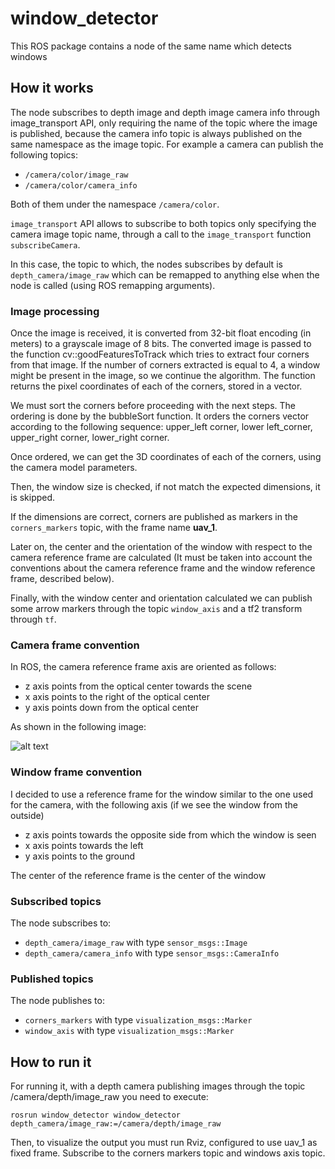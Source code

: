 # window_detector
This ROS package contains a node of the same name which detects windows

## How it works

The node subscribes to depth image and depth image camera info through image_transport API, only requiring the name
of the topic where the image is published, because the camera info topic is always published on the same namespace 
as the image topic.
For example a camera can publish the following topics:

- `/camera/color/image_raw`
- `/camera/color/camera_info`

Both of them under the namespace `/camera/color`.

`image_transport` API allows to subscribe to both topics only specifying the camera image topic name, through a call to the `image_transport` function `subscribeCamera`.

In this case, the topic to which, the nodes subscribes by default is `depth_camera/image_raw` which can be remapped to anything else when the node is called (using ROS remapping arguments).

### Image processing

Once the image is received, it is converted from 32-bit float encoding (in meters) to a grayscale image of 8 bits.
The converted image is passed to the function cv::goodFeaturesToTrack which tries to extract four corners from that image.
If the number of corners extracted is equal to 4, a window might be present in the image, so we continue the algorithm.
The function returns the pixel coordinates of each of the corners, stored in a vector.

We must sort the corners before proceeding with the next steps. The ordering is done by the bubbleSort function.
It orders the corners vector according to the following sequence: upper_left corner, lower left_corner, upper_right corner, lower_right corner.

Once ordered, we can get the 3D coordinates of each of the corners, using the camera model parameters.

Then, the window size is checked, if not match the expected dimensions, it is skipped.

If the dimensions are correct, corners are published as markers in the `corners_markers` topic, with the frame name **uav_1**.

Later on, the center and the orientation of the window with respect to the camera reference frame are calculated (It must be taken into account the conventions about the camera reference frame and the window reference frame, described below).

Finally, with the window center and orientation calculated we can publish some arrow markers through the topic `window_axis` and a tf2 transform through `tf`.

### Camera frame convention

In ROS, the camera reference frame axis are oriented as follows:

- z axis points from the optical center towards the scene
- x axis points to the right of the optical center
- y axis points down from the optical center

As shown in the following image:

![alt text](https://docs.nvidia.com/isaac/isaac/_images/coord-frame-camera-frame.png "Camera frame depiction")

### Window frame convention

I decided to use a reference frame for the window similar to the one used for the camera, with the following axis (if we see the window from the outside)

- z axis points towards the opposite side from which the window is seen
- x axis points towards the left
- y axis points to the ground

The center of the reference frame is the center of the window

### Subscribed topics

The node subscribes to:
- `depth_camera/image_raw` with type `sensor_msgs::Image`
- `depth_camera/camera_info` with type `sensor_msgs::CameraInfo`

### Published topics

The node publishes to:
- `corners_markers` with type `visualization_msgs::Marker`
- `window_axis` with type `visualization_msgs::Marker`

## How to run it

For running it, with a depth camera publishing images through the topic /camera/depth/image_raw you need to execute:

`rosrun window_detector window_detector depth_camera/image_raw:=/camera/depth/image_raw`

Then, to visualize the output you must run Rviz, configured to use uav_1 as fixed frame. Subscribe to the corners markers topic and windows axis topic.